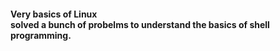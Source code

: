#### Very basics of Linux <br/> solved a bunch of probelms to understand the basics of shell programming.
